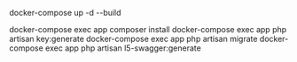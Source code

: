 docker-compose up -d --build

docker-compose exec app composer install
docker-compose exec app php artisan key:generate
docker-compose exec app php artisan migrate
docker-compose exec app php artisan l5-swagger:generate